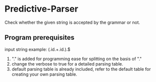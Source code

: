# Predictive-Parser
Check whether the given string is accepted by the grammar or not.

## Program prerequisites

input string example: (.id.+.id.).$

1) "." is added for programming ease for splitting on the basis of "."
2) change the verbose to true for a detailed parsing table.
3) default parsing table is already included, refer to the default table for creating your own parsing table.

